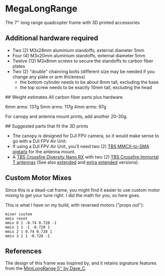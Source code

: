 # MegaLongRange
The 7'' long range quadcopter frame with 3D printed accessories

## Additional hardware required
* Two (2) M3x28mm aluminium standoffs, external diameter 5mm
* Four (4) M3x20mm aluminium standoffs, external diameter 5mm
* Twelve (12) M3x8mm screws to secure the standoffs to carbon fiber plates
* Two (2) "double" chainring bolts (different size may be needed if you change any plate or arm thickness)
  * the bottom cylinder needs to be about 8mm tall, excluding the base
  * the top screw needs to be exactly 10mm tall, excluding the head

## Weight estimates
All carbon fiber parts plus hardware.

6mm arms: 137g
5mm arms: 117g
4mm arms: 97g

For canopy and antenna mount prints, add another 20-30g.


## Suggested parts that fit the 3D prints
* The canopy is designed for DJI FPV camera, so it would make sense to go with a DJI FPV Air Unit.
* If using a DJI FPV Air Unit, you'll need two (2) [TBS MMCX-to-SMA pigtails](https://www.team-blacksheep.com/products/prod:sma_mmcx9_pigtail) for the antenna mount.
* A [TBS Crossfire Diversity Nano RX](https://www.team-blacksheep.com/products/prod:xf_nano_div_rx) with two (2) [TBS Crossfire Immortal T antennas](https://www.team-blacksheep.com/products/prod:xf_immortal_t_v2_s) (See also [extended](https://www.team-blacksheep.com/products/prod:xf_immortal_t_v2_e) and [extra extended](https://www.team-blacksheep.com/products/prod:xf_immortal_t_v2_ee) versions).

## Custom Motor Mixes
Since this is a dead-cat frame, you might find it easier to use custom motor mixing to get your tune right. I did the math for you, so here goes.

This is what I have on my build, with reversed motors ("props out"):
```
mixer custom
mmix reset
mmix 0 1 -0.74 0.728 -1
mmix 1 1 -1 -0.728 1
mmix 2 1 0.74 0.728 1
mmix 3 1 1 -0.728 -1
```

## References
The design of this frame was inspired by, and it retains signature features from the [MiniLongRange 5'' by Dave_C](https://www.thingiverse.com/thing:4584851).
